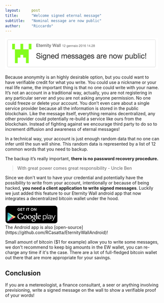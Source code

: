 ```yaml
---
layout:     post
title:      "Welcome signed eternal message"
subtitle:   "Nominal message are now public"
author:     "Riccardo"
---
```


<div>
<a href="http://eternitywall.it/m/0e0ac1c05d9c94b04677403347afbcd0e96855cafdb7f10307f1eb64fe1e969e" >
<img src="/img/signed-messages-are-now-public.png" alt="Signed message are now public" width="499" height="103" class="center-block" style="cursor:pointer" />
</a>
</div>

Because anonymity is an highly desirable option, but you could want to have verifiable credit for what you write. You could use a nickname or your real life name, the important thing is that no one could write with your name.
It’s not an account in a traditional way, actually, you are not registering in any particular server and you are not asking anyone permission. No one could freeze or delete your account. You don’t even care about a single service provider because all the information is stored in the public blockchain. Like the message itself, everything remains decentralized, any other provider could potentially re-build a service like ours from the blockchain. Instead of fighting against we encourage third party to do so to increment diffusion and awareness of eternal messages!

In a technical way, your account is just enough random data that no one can infer until the sun will shine. This random data is represented by a list of 12 common words that you need to backup.

<div class="alert alert-danger" role="alert">
  The backup it’s really important, <strong>there is no password recovery procedure.</strong>
</div>

> With great power comes great responsibility - Uncle Ben

Since we don't want to have your credential and potentially have the possibility to write from your account, intentionally or because of being hacked, **you need a client application to write signed messages**. Luckily we just added this feature to our Eternity Wall android app that now integrates a decentralized bitcoin wallet under the hood.

<div>
<a href="https://play.google.com/store/apps/details?id=it.eternitywall.eternitywall" >
<img src="/img/en_generic_rgb_wo_60.png" alt="Get it on google play" width="172" height="60" class="center-block" style="cursor:pointer;" />
</a>
</div>
The Android app is also [open-source](https://github.com/RCasatta/EternityWallAndroid)!

Small amount of bitcoin ($1 for example) allow you to write some messages,
we don't recommend to keep big amounts in the EW wallet, you can re-charge any time if it's the case. There are a lot of full-fledged bitcoin wallet out there that are more appropriate for your savings.
<br>


## Conclusion
If you are a metereologist, a finance consultant, a seer or anything involving previsioning, write a signed message on the wall to show a verifiable proof of your words!


<br>
